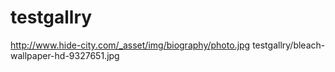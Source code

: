 # testgallry
http://www.hide-city.com/_asset/img/biography/photo.jpg
testgallry/bleach-wallpaper-hd-9327651.jpg 
